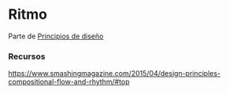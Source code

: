# Ritmo

Parte de [Principios de diseño](diseo-visual/principios-de-diseo/principios-de-diseo.md)

### Recursos
https://www.smashingmagazine.com/2015/04/design-principles-compositional-flow-and-rhythm/#top
